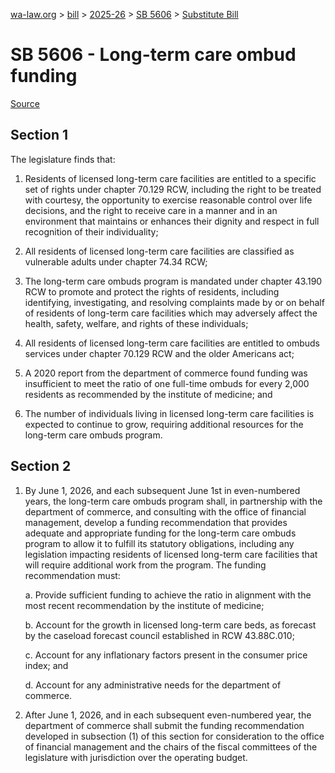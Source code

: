 [wa-law.org](/) > [bill](/bill/) > [2025-26](/bill/2025-26/) > [SB 5606](/bill/2025-26/sb/5606/) > [Substitute Bill](/bill/2025-26/sb/5606/S/)

# SB 5606 - Long-term care ombud funding

[Source](http://lawfilesext.leg.wa.gov/biennium/2025-26/Pdf/Bills/Senate%20Bills/5606-S.pdf)

## Section 1
The legislature finds that:

1. Residents of licensed long-term care facilities are entitled to a specific set of rights under chapter 70.129 RCW, including the right to be treated with courtesy, the opportunity to exercise reasonable control over life decisions, and the right to receive care in a manner and in an environment that maintains or enhances their dignity and respect in full recognition of their individuality;

2. All residents of licensed long-term care facilities are classified as vulnerable adults under chapter 74.34 RCW;

3. The long-term care ombuds program is mandated under chapter 43.190 RCW to promote and protect the rights of residents, including identifying, investigating, and resolving complaints made by or on behalf of residents of long-term care facilities which may adversely affect the health, safety, welfare, and rights of these individuals;

4. All residents of licensed long-term care facilities are entitled to ombuds services under chapter 70.129 RCW and the older Americans act;

5. A 2020 report from the department of commerce found funding was insufficient to meet the ratio of one full-time ombuds for every 2,000 residents as recommended by the institute of medicine; and

6. The number of individuals living in licensed long-term care facilities is expected to continue to grow, requiring additional resources for the long-term care ombuds program.

## Section 2
1. By June 1, 2026, and each subsequent June 1st in even-numbered years, the long-term care ombuds program shall, in partnership with the department of commerce, and consulting with the office of financial management, develop a funding recommendation that provides adequate and appropriate funding for the long-term care ombuds program to allow it to fulfill its statutory obligations, including any legislation impacting residents of licensed long-term care facilities that will require additional work from the program. The funding recommendation must:

    a. Provide sufficient funding to achieve the ratio in alignment with the most recent recommendation by the institute of medicine;

    b. Account for the growth in licensed long-term care beds, as forecast by the caseload forecast council established in RCW 43.88C.010;

    c. Account for any inflationary factors present in the consumer price index; and

    d. Account for any administrative needs for the department of commerce.

2. After June 1, 2026, and in each subsequent even-numbered year, the department of commerce shall submit the funding recommendation developed in subsection (1) of this section for consideration to the office of financial management and the chairs of the fiscal committees of the legislature with jurisdiction over the operating budget.
